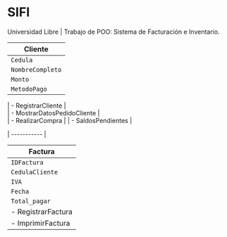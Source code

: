# SIFI
Universidad Libre | Trabajo de POO: Sistema de Facturación e Inventario.

| Cliente |                           
| ------------- |                      
| `Cedula` |                          
| `NombreCompleto` |                 
| `Monto` |                            
| `MetodoPago` |                      
                                      
| - RegistrarCliente |                
| - MostrarDatosPedidoCliente |       
| - RealizarCompra | 
| - SaldosPendientes |  

| ----------- | 

| Factura |
| ------------- |
| `IDFactura` | 
| `CedulaCliente` | 
| `IVA` |
| `Fecha` |
| `Total_pagar` |
| - RegistrarFactura |
| - ImprimirFactura |
